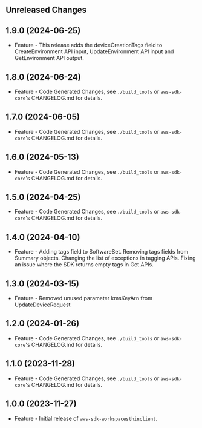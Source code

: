 Unreleased Changes
------------------

1.9.0 (2024-06-25)
------------------

* Feature - This release adds the deviceCreationTags field to CreateEnvironment API input, UpdateEnvironment API input and GetEnvironment API output.

1.8.0 (2024-06-24)
------------------

* Feature - Code Generated Changes, see `./build_tools` or `aws-sdk-core`'s CHANGELOG.md for details.

1.7.0 (2024-06-05)
------------------

* Feature - Code Generated Changes, see `./build_tools` or `aws-sdk-core`'s CHANGELOG.md for details.

1.6.0 (2024-05-13)
------------------

* Feature - Code Generated Changes, see `./build_tools` or `aws-sdk-core`'s CHANGELOG.md for details.

1.5.0 (2024-04-25)
------------------

* Feature - Code Generated Changes, see `./build_tools` or `aws-sdk-core`'s CHANGELOG.md for details.

1.4.0 (2024-04-10)
------------------

* Feature - Adding tags field to SoftwareSet. Removing tags fields from Summary objects. Changing the list of exceptions in tagging APIs. Fixing an issue where the SDK returns empty tags in Get APIs.

1.3.0 (2024-03-15)
------------------

* Feature - Removed unused parameter kmsKeyArn from UpdateDeviceRequest

1.2.0 (2024-01-26)
------------------

* Feature - Code Generated Changes, see `./build_tools` or `aws-sdk-core`'s CHANGELOG.md for details.

1.1.0 (2023-11-28)
------------------

* Feature - Code Generated Changes, see `./build_tools` or `aws-sdk-core`'s CHANGELOG.md for details.

1.0.0 (2023-11-27)
------------------

* Feature - Initial release of `aws-sdk-workspacesthinclient`.

